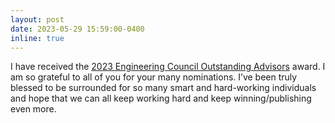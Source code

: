 ```yaml
---
layout: post
date: 2023-05-29 15:59:00-0400
inline: true
---
```


I have received the [2023 Engineering Council Outstanding Advisors](https://grainger.illinois.edu/about/college-awards) award. I am so grateful to all of you for your many nominations. I’ve been truly blessed to be surrounded for so many smart and hard-working individuals and hope that we can all keep working hard and keep winning/publishing even more.


